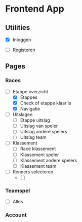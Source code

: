 <!-- TODO -->

# Frontend App

## Utilities
- [x] Inloggen
- [ ] Registeren


## Pages

### Races

- [ ] Etappe overzicht
  - [x] Etappes
  - [x] Check of etappe klaar is
  - [x] Navigatie

- [ ] Uitslagen
  - [ ] Etappe uitslag
  - [ ] Uitslag van speler
  - [ ] Uitslag andere spelers
  - [ ] Uitslag team

- [ ] Klassement
  - [ ] Race klassement
  - [ ] Klassement speler
  - [ ] Klassement andere spelers
  - [ ] Klassement team

- [ ] Renners selecteren
  - [ ] 

### Teamspel

- [ ] Alles

### Account

